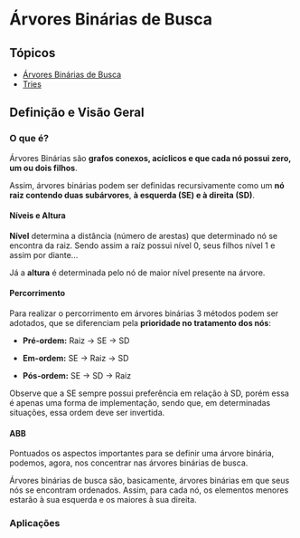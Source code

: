 # Árvores Binárias de Busca

## Tópicos

* [Árvores Binárias de Busca](abb)
* [Tries](tries)

## Definição e Visão Geral

### O que é?

Árvores Binárias são **grafos conexos, acíclicos e que cada nó possui zero, um ou dois filhos**.

Assim, árvores binárias podem ser definidas recursivamente como um **nó raiz contendo duas subárvores**, **à esquerda (SE) e à direita (SD)**.

#### Níveis e Altura

**Nível** determina a distância (número de arestas) que determinado nó se encontra da raiz. Sendo assim a raíz possui nível 0, seus filhos nível 1 e assim por diante...

Já a **altura** é determinada pelo nó de maior nível presente na árvore.

#### Percorrimento

Para realizar o percorrimento em árvores binárias 3 métodos podem ser adotados, que se diferenciam pela **prioridade no tratamento dos nós**:

* **Pré-ordem:** Raiz $\rightarrow$ SE $\rightarrow$ SD

* **Em-ordem:** SE $\rightarrow$ Raiz $\rightarrow$ SD

* **Pós-ordem:** SE $\rightarrow$ SD $\rightarrow$ Raiz

Observe que a SE sempre possui preferência em relação à SD, porém essa é apenas uma forma de implementação, sendo que, em determinadas situações, essa ordem deve ser invertida.

#### ABB

Pontuados os aspectos importantes para se definir uma árvore binária, podemos, agora, nos concentrar nas árvores binárias de busca.

Árvores binárias de busca são, basicamente, árvores binárias em que seus nós se encontram ordenados. Assim, para cada nó, os elementos menores estarão à sua esquerda e os maiores à sua direita.


### Aplicações